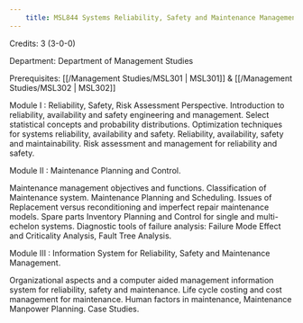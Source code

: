 ```yaml
---
    title: MSL844 Systems Reliability, Safety and Maintenance Management
---
```

Credits: 3 (3-0-0)

Department: Department of Management Studies

Prerequisites: [[/Management Studies/MSL301 | MSL301]] & [[/Management Studies/MSL302 | MSL302]]

Module I : Reliability, Safety, Risk Assessment Perspective. Introduction to reliability, availability and safety engineering and management. Select statistical concepts and probability distributions. Optimization techniques for systems reliability, availability and safety. Reliability, availability, safety and maintainability. Risk assessment and management for reliability and safety.

Module II : Maintenance Planning and Control.

Maintenance management objectives and functions. Classification of Maintenance system. Maintenance Planning and Scheduling. Issues of Replacement versus reconditioning and imperfect repair maintenance models. Spare parts Inventory Planning and Control for single and multi-echelon systems. Diagnostic tools of failure analysis: Failure Mode Effect and Criticality Analysis, Fault Tree Analysis.

Module III : Information System for Reliability, Safety and Maintenance Management.

Organizational aspects and a computer aided management information system for reliability, safety and maintenance. Life cycle costing and cost management for maintenance. Human factors in maintenance, Maintenance Manpower Planning. Case Studies.